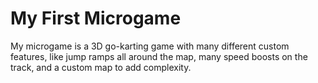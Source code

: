 # My First Microgame
My microgame is a 3D go-karting game with many different custom features, like jump ramps all around the map, many speed boosts on the track, and a custom map to add complexity.
